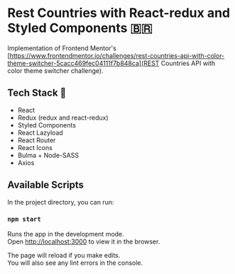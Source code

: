 # Rest Countries with React-redux and Styled Components 🇧🇷

Implementation of Frontend Mentor's [https://www.frontendmentor.io/challenges/rest-countries-api-with-color-theme-switcher-5cacc469fec04111f7b848ca](REST Countries API with color theme switcher challenge).

## Tech Stack 🤖

- React
- Redux (redux and react-redux)
- Styled Components
- React Lazyload
- React Router
- React Icons
- Bulma + Node-SASS
- Axios

## Available Scripts

In the project directory, you can run:

### `npm start`

Runs the app in the development mode.<br />
Open [http://localhost:3000](http://localhost:3000) to view it in the browser.

The page will reload if you make edits.<br />
You will also see any lint errors in the console.